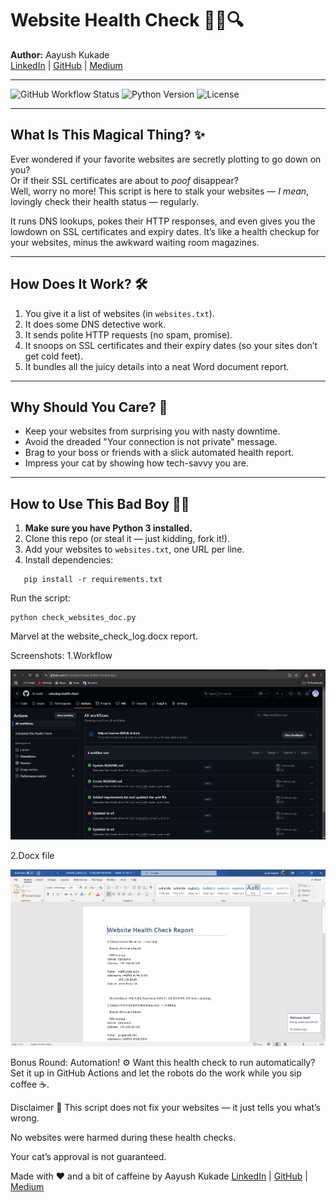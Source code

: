 # Website Health Check 🕵️‍♂️🔍

**Author:** Aayush Kukade  
[LinkedIn](https://www.linkedin.com/in/aayushkukade/) | [GitHub](https://github.com/its-tsukii/) | [Medium](https://medium.com/@sroy10012001)

---

![GitHub Workflow Status](https://img.shields.io/github/actions/workflow/status/its-tsukii/nslookup-health-check/health-check.yml?branch=main)
![Python Version](https://img.shields.io/badge/python-3.8%2B-blue)
![License](https://img.shields.io/github/license/its-tsukii/nslookup-health-check)

---
## What Is This Magical Thing? ✨

Ever wondered if your favorite websites are secretly plotting to go down on you?  
Or if their SSL certificates are about to *poof* disappear?  
Well, worry no more! This script is here to stalk your websites  — *I mean*, lovingly check their health status — regularly.

It runs DNS lookups, pokes their HTTP responses, and even gives you the lowdown on SSL certificates and expiry dates. It’s like a health checkup for your websites, minus the awkward waiting room magazines.

---

## How Does It Work? 🛠️

1. You give it a list of websites (in `websites.txt`).  
2. It does some DNS detective work.  
3. It sends polite HTTP requests (no spam, promise).  
4. It snoops on SSL certificates and their expiry dates (so your sites don’t get cold feet).  
5. It bundles all the juicy details into a neat Word document report.  

---

## Why Should You Care? 🤔

- Keep your websites from surprising you with nasty downtime.  
- Avoid the dreaded "Your connection is not private" message.  
- Brag to your boss or friends with a slick automated health report.  
- Impress your cat by showing how tech-savvy you are.  

---

## How to Use This Bad Boy 🏃‍♂️

1. **Make sure you have Python 3 installed.**  
2. Clone this repo (or steal it — just kidding, fork it!).  
3. Add your websites to `websites.txt`, one URL per line.  
4. Install dependencies:  
```
   pip install -r requirements.txt
```  
Run the script:

```
python check_websites_doc.py
```
Marvel at the website_check_log.docx report.

Screenshots:
1.Workflow

![actions](/screenshots/actions.png)

2.Docx file

![Sample Report](screenshots/docx.png)

Bonus Round: Automation! ⚙️
Want this health check to run automatically?
Set it up in GitHub Actions and let the robots do the work while you sip coffee ☕.

Disclaimer 📝
This script does not fix your websites — it just tells you what’s wrong.

No websites were harmed during these health checks.

Your cat’s approval is not guaranteed.

Made with ❤️ and a bit of caffeine by Aayush Kukade
[LinkedIn](https://www.linkedin.com/in/aayushkukade/) | [GitHub](https://github.com/its-tsukii/) | [Medium](https://medium.com/@sroy10012001)
